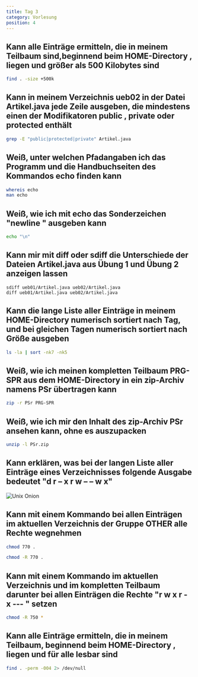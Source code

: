 ```yaml
---
title: Tag 3
category: Vorlesung
position: 4
---
```

## Kann alle Einträge ermitteln, die in meinem Teilbaum sind,beginnend beim HOME-Directory , liegen und größer als 500 Kilobytes sind

```bash
find . -size +500k
```

## Kann in meinem Verzeichnis ueb02 in der Datei Artikel.java jede Zeile ausgeben, die mindestens einen der Modifikatoren public , private oder protected enthält

```bash
grep -E "public|protected|private" Artikel.java
```

## Weiß, unter welchen Pfadangaben ich das Programm und die Handbuchseiten des Kommandos echo finden kann

```bash
whereis echo
man echo
```

## Weiß, wie ich mit echo das Sonderzeichen "newline " ausgeben kann

```bash
echo "\n"
```

## Kann mir mit diff oder sdiff die Unterschiede der Dateien Artikel.java aus Übung 1 und Übung 2 anzeigen lassen

```
sdiff ueb01/Artikel.java ueb02/Artikel.java
diff ueb01/Artikel.java ueb02/Artikel.java
```

## Kann die lange Liste aller Einträge in meinem HOME-Directory numerisch sortiert nach Tag, und bei gleichen Tagen numerisch sortiert nach Größe ausgeben

```bash
ls -la | sort -nk7 -nk5
```

## Weiß, wie ich meinen kompletten Teilbaum PRG-SPR aus dem HOME-Directory in ein zip-Archiv namens PSr übertragen kann

```bash
zip -r PSr PRG-SPR
```

## Weiß, wie ich mir den Inhalt des zip-Archiv PSr ansehen kann, ohne es auszupacken

```bash
unzip -l PSr.zip
```

## Kann erklären, was bei der langen Liste aller Einträge eines Verzeichnisses folgende Ausgabe bedeutet "d r – x r w – – w x"

![Unix Onion](rechte-notation.jpg)

## Kann mit einem Kommando bei allen Einträgen im aktuellen Verzeichnis der Gruppe OTHER alle Rechte wegnehmen

```bash
chmod 770 .
```

```bash
chmod -R 770 .
```

## Kann mit einem Kommando im aktuellen Verzeichnis und im kompletten Teilbaum darunter bei allen Einträgen die Rechte "r w x r - x --- " setzen

```bash
chmod -R 750 *
```

## Kann alle Einträge ermitteln, die in meinem Teilbaum, beginnend beim HOME-Directory , liegen und für alle lesbar sind

```bash
find . -perm -004 2> /dev/null
```

